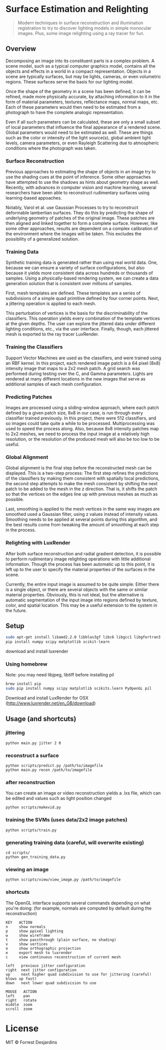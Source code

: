 # Surface Estimation and Relighting

> Modern techniques in surface reconstruction and illumination registration to try to discover lighting models in simple monocular images. Plus, some image relighting using a ray tracer for fun.

## Overview

Decomposing an image into its constituent parts is a complex problem. A scene model, such as a typical computer graphics model, contains all the objects and effects in a world in a compact representation. Objects in a scene are typically surfaces, but may be lights, cameras, or even volumetric regions. These surfaces serve the basis for our lighting model.

Once the shape of the geometry in a scene has been defined, it can be refined, made more physically accurate, by attaching information to it in the form of material parameters, textures, reflectance maps, normal maps, etc. Each of these parameters would then need to be estimated from a photograph to have the complete analogic representation.

Even if all such parameters can be calculated, these are only a small subset of local parameters that influence the final appearance of a rendered scene. Global parameters would need to be estimated as well. These are things such as the color or intensity of the light source(s), global ambient light levels, camera parameters, or even Rayleigh Scattering due to atmospheric conditions where the photograph was taken.

### Surface Reconstruction

Previous approaches to estimating the shape of objects in an image try to use the shading cues at the point of inference. Some other approaches have attempted to use the shadows as hints about geometry shape as well. Recently, with advances in computer vision and machine learning, several researchers have been able to reconstruct rudimentary surfaces using learning-based appoaches.

Notably, Varol et al. use Gaussian Processes to try to reconstruct deformable lambertian surfaces. They do this by predicting the shape of underlying geometry of patches of the original image. These patches are then aligned and linked together to form a complete surface. However, like some other approaches, results are dependent on a complex calibration of the environment where the images will be taken. This excludes the possibility of a generalized solution.

### Training Data

Synthetic training data is generated rather than using real world data. One, because we can ensure a variety of surface configurations, but also because it yields more consistent data across hundreds or thousands of samples. Using a physically-based rendering system, we can create a data generation solution that is consistent over millions of samples.

First, mesh templates are defined. These templates are a series of subdivisions of a simple quad primitive defined by four corner points. Next, a jittering operation is applied to each mesh.

This perturbation of vertices is the basis for the discriminability of the classifiers. This operation yields every combination of the template vertices at the given depths. The user can explore the jittered data under different lighting conditions, etc., via the user interface. Finally, though, each jittered mesh is exported to the ray tracer LuxRender.

### Training the Classifiers

Support Vector Machines are used as the classifiers, and were trained using an RBF kernel. In this project, each rendered image patch is a 64 pixel (8x8) intensity image that maps to a 2x2 mesh patch. A grid search was performed during testing over the C, and Gamma parameters. Lights are rendered at many different locations in the new images that serve as additional samples of each mesh configuration.


### Predicting Patches

Images are processed using a sliding-window approach, where each patch defined by a given patch size, 8x8 in our case, is run through every classifier trained previously. In this project, there were 512 classifiers, and so images could take quite a while to be processed. Multiprocessing was used to speed the process along. Also, because 8x8 intensity patches map to 2x2 meshes, we need to process the input image at a relatively high resolution, or the resolution of the produced mesh will also be too low to be useful.


### Global Alignment

Global alignment is the final step before the reconstructed mesh can be displayed. This is a two-step process: The first step refines the predictions of the classifiers by making them consistent with spatially local predictions, the second step attempts to make the mesh consistent by shifting the next patch to be added to the mesh in the z direction. That is, it shifts the patch so that the vertices on the edges line up with previous meshes as much as possible.

Last, smoothing is applied to the mesh vertices in the same way images are smoothed used a Gaussian filter, using z values instead of intensity values. Smoothing needs to be applied at several points during this algorithm, and the best results come from tweaking the amount of smoothing at each step in the process.

### Relighting with LuxRender

After both surface reconstruction and radial gradient detection, it is possible to perform rudimentary image relighting operations with little additional information. Though the process has been automatic up to this point, it is left up to the user to specify the material properties of the surfaces in the scene.

Currently, the entire input image is assumed to be quite simple: Either there is a single object, or there are several objects with the same or similar material properties. Obviously, this is not ideal, but the alternative is automatic segmentation of the input image into regions defined by texture, color, and spatial location. This may be a useful extension to the system in the future.

## Setup

```bash
sudo apt-get install libamd2.2.0 libblas3gf libc6 libgcc1 libgfortran3 liblapack3gf libumfpack5.4.0 libstdc++6 build-essential gfortran python-all-dev libpng12-dev libfreetype6-dev cmake qt4-qmake libqt4-core libqt4-dev python-setuptools python-pip
pip install numpy scipy matplotlib scikit-learn
```

download and install luxrender

### Using homebrew

Note: you may need libjpeg, libtiff before installing pil

```bash
brew install pip
sudo pip install numpy scipy matplotlib scikits.learn PyOpenGL pil
```

Download and install LuxRender for OSX (http://www.luxrender.net/en_GB/download)

## Usage (and shortcuts)

### jittering
```
python main.py jitter 2 0
```

### reconstruct a surface
```
python scripts/predict.py /path/to/imagefile
python main.py recon /path/to/imagefile
```

### after reconstruction

You can create an image or video reconstruction yields a .lxs file, which can be edited and values such as light position changed

```
python scripts/makevid.py
```

### training the SVMs (uses data/2x2 image patches)
```
python scripts/train.py
```

### generating training data (careful, will overwrite existing)
```
cd scripts/
python gen_training_data.py
```

### viewing an image
```
python scripts/view/view_image.py /path/to/imagefile
```

### shortcuts

The OpenGL interface supports several commands depending on what you're doing:
(for example, normals are computed by default during the reconstruction)

```
KEY   ACTION
n     show normals
p     show ppixel lighting
w     show wireframe
t     show passthrough (plain surface, no shading)
v     show vertices
o     show orthographic projection
e     export mesh to luxrender
c     view continuous reconstruction of current mesh

left   previous jitter configuration
right  next jitter configuration
up	   next higher quad subdivision to use for jittering (careful! blows up fast)
down   next lower quad subdivision to use
```

```
MOUSE   ACTION
left    pan
right   rotate
middle  zoom
scroll  zoom
```

# License

MIT © Forrest Desjardins
